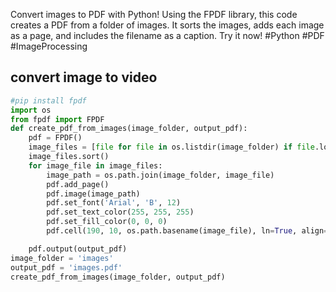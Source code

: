 Convert images to PDF with Python! Using the FPDF library, this code creates a PDF from a folder of images. It sorts the images, adds each image as a page, and includes the filename as a caption. Try it now! #Python #PDF #ImageProcessing

## convert image to video 
```python
#pip install fpdf
import os
from fpdf import FPDF
def create_pdf_from_images(image_folder, output_pdf):
    pdf = FPDF()
    image_files = [file for file in os.listdir(image_folder) if file.lower().endswith(('.png', '.jpg', '.jpeg'))]
    image_files.sort()
    for image_file in image_files:
        image_path = os.path.join(image_folder, image_file)
        pdf.add_page()
        pdf.image(image_path)
        pdf.set_font('Arial', 'B', 12)
        pdf.set_text_color(255, 255, 255)
        pdf.set_fill_color(0, 0, 0)
        pdf.cell(190, 10, os.path.basename(image_file), ln=True, align='C', fill=True)

    pdf.output(output_pdf)
image_folder = 'images'
output_pdf = 'images.pdf'
create_pdf_from_images(image_folder, output_pdf)
```

